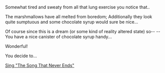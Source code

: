 Somewhat tired and sweaty from all that lung exercise you notice that..

The marshmallows have all melted from boredom; Additionally they look quite sumptuous and some chocolate syrup would sure be nice...

Of course since this is a dream (or some kind of reality altered state) so--
--You have a nice canister of chocolate syrup handy...

Wonderful!

You decide to...

[Sing "The Song That Never Ends"](never-ending-song.md)
